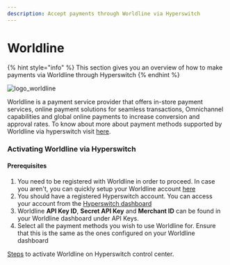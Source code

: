 ```yaml
---
description: Accept payments through Worldline via Hyperswitch
---
```


# Worldline

{% hint style="info" %}
This section gives you an overview of how to make payments via Worldline through Hyperswitch
{% endhint %}

![logo\_worldline](https://hyperswitch.io/icons/homePageIcons/logos/worldlineLogo.svg)

Worldline is a payment service provider that offers in-store payment services, online payment solutions for seamless transactions, Omnichannel capabilities and global online payments to increase conversion and approval rates. To know about more about payment methods supported by Worldline via hyperswitch visit [here](https://hyperswitch.io/pm-list).

### Activating Worldline via Hyperswitch

#### Prerequisites

1. You need to be registered with Worldline in order to proceed. In case you aren't, you can quickly setup your Worldline account [here](https://worldline.com/)
2. You should have a registered Hyperswitch account. You can access your account from the [Hyperswitch dashboard](https://app.hyperswitch.io/)
3. Worldline **API Key ID**, **Secret API Key** and **Merchant ID** can be found in your Worldline dashboard under API Keys.
4. Select all the payment methods you wish to use Worldline for. Ensure that this is the same as the ones configured on your Worldline dashboard

[Steps](https://docs.hyperswitch.io/hyperswitch-cloud/connectors/activate-connector-on-hyperswitch) to activate Worldline on Hyperswitch control center.
